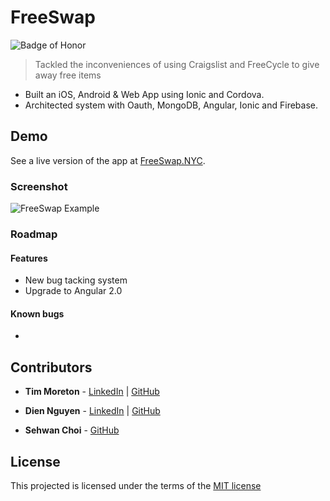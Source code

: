 # FreeSwap
![Badge of Honor](https://img.shields.io/badge/Built%20at-Fullstack-green.svg?style=flat-square)
> Tackled the inconveniences of using Craigslist and FreeCycle to give away free items
- Built an iOS, Android & Web App using Ionic and Cordova.
- Architected system with Oauth, MongoDB, Angular, Ionic and Firebase.

## Demo

See a live version of the app at [FreeSwap.NYC](https://www.freeswap.nyc).

### Screenshot

![FreeSwap Example](https://www.filepicker.io/api/file/Kc8c3bN2Tiqk2E7ie010)

### Roadmap

#### Features

-	New bug tacking system
-	Upgrade to Angular 2.0

#### Known bugs

- 

## Contributors
* __Tim Moreton__ - [LinkedIn](https://www.linkedin.com/in/timothymoretonjr) | [GitHub](https://github.com/tmoreton)

* __Dien Nguyen__ - [LinkedIn](https://www.linkedin.com/profile/view?id=186278626&authType=name&authToken=IM4n&trk=miniprofile-name-link) | [GitHub](https://github.com/CarpeDN)

* __Sehwan Choi__ - [GitHub](https://github.com/sehwanchoi/sehwanchoi.github.io.sehwanchoi)


## License

This projected is licensed under the terms of the [MIT license](/LICENSE)


